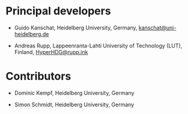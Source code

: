 # Principal developers

- Guido Kanschat, Heidelberg University, Germany, kanschat@uni-heidelberg.de

- Andreas Rupp, Lappeenranta-Lahti University of Technology (LUT), Finland, HyperHDG@rupp.ink


# Contributors

- Dominic Kempf, Heidelberg University, Germany

- Simon Schmidt, Heidelberg University, Germany
